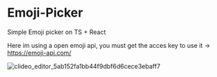 # Emoji-Picker
Simple Emoji picker on TS + React 

Here im using a open emoji api, you must get the acces key to use it -> https://emoji-api.com/


![clideo_editor_5ab152fa1bb44f9dbf6d6cece3ebaff7](https://github.com/fywws/Emoji-Picker/assets/79212727/259a08e0-58a1-4408-a653-c2458726faef)
